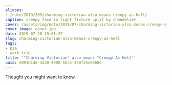 ```yaml
---
aliases:
- /note/2019/209/charming-victorian-also-means-creepy-as-hell/
caption: creepy face in light fixture uplit by chandelier
cover: /assets/img/note/2019/07/charming-victorian-also-means-creepy-as-hell/cover.jpg
cover_image: cover.jpg
date: 2019-07-28 19:01:27
slug: charming-victorian-also-means-creepy-as-hell
tags:
- psa
- work trip
title: '"Charming Victorian" also means "Creepy As Hell"'
uuid: e891b14e-4a28-4988-bbc5-390f24c6068d
---
```


Thought you might want to know.
